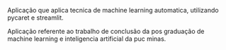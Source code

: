 Aplicação que aplica tecnica de machine learning automatica, utilizando pycaret e streamlit.

Aplicação referente ao trabalho de conclusão da pos graduação de machine learning e inteligencia artificial da puc minas.